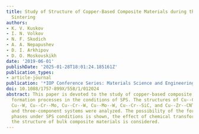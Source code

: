 ```yaml
---
title: Study of Structure of Copper-Based Composite Materials during the Spark Plasma
  Sintering
authors:
- K. V. Kuskov
- I. N. Volkov
- N. F. Skodich
- A. A. Nepapushev
- D. I. Arkhipov
- D. O. Moskovskikh
date: '2019-06-01'
publishDate: '2025-01-28T18:01:24.185161Z'
publication_types:
- article-journal
publication: '*IOP Conference Series: Materials Science and Engineering*'
doi: 10.1088/1757-899X/558/1/012024
abstract: This paper is devoted to the study of copper-based composite materials structure
  formation processes in the conditions of SPS. The structures of Cu--Cr, Cu--Mo,
  Cu--W, Cu--Cr--Mo, Cu--Cr--W, Cu--Mo--W, Cu--Cr--SiC, and Cu--Zr--CNTs two-component
  and three-component systems were analyzed. The possibility of the formation of non-equilibrium
  phases under SPS conditions is shown, the effect of chemical transformations on
  the structure of bulk composite materials is considered.
---
```

